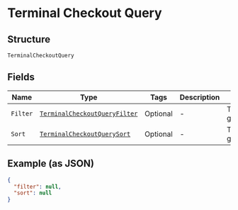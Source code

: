 
# Terminal Checkout Query

## Structure

`TerminalCheckoutQuery`

## Fields

| Name | Type | Tags | Description | Getter |
|  --- | --- | --- | --- | --- |
| `Filter` | [`TerminalCheckoutQueryFilter`](../../doc/models/terminal-checkout-query-filter.md) | Optional | - | TerminalCheckoutQueryFilter getFilter() |
| `Sort` | [`TerminalCheckoutQuerySort`](../../doc/models/terminal-checkout-query-sort.md) | Optional | - | TerminalCheckoutQuerySort getSort() |

## Example (as JSON)

```json
{
  "filter": null,
  "sort": null
}
```

